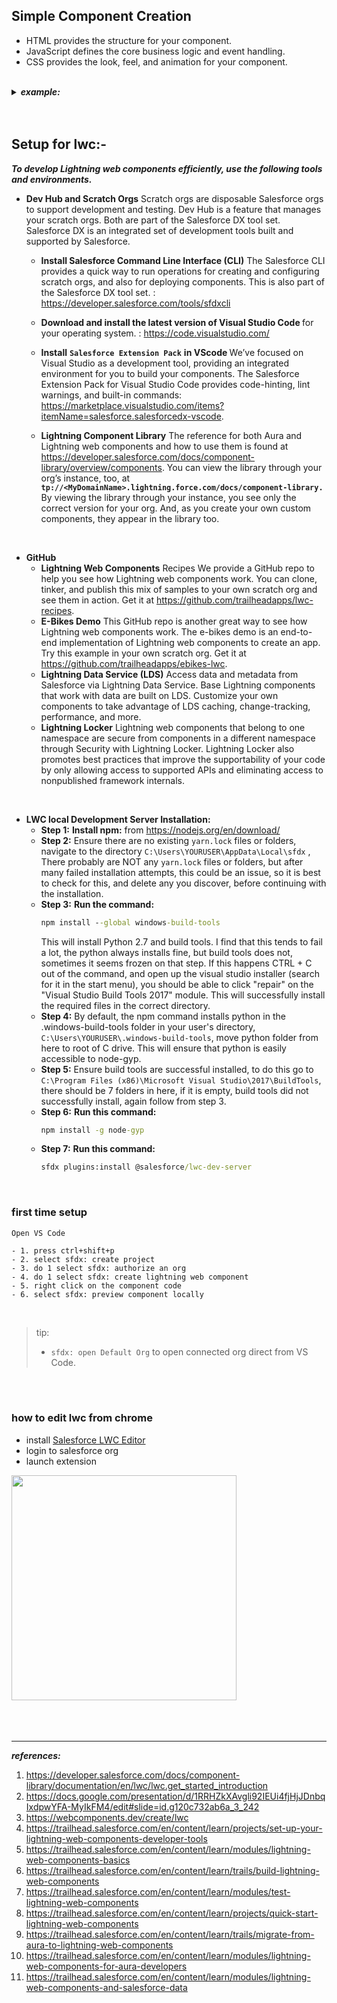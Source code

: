 ## Simple Component Creation
- HTML provides the structure for your component.
- JavaScript defines the core business logic and event handling.
- CSS provides the look, feel, and animation for your component.


<br/>

<details>
<summary> <b><em> example:</em></b></summary>
<p>

---

### html
```html
<template>
    <lightning-card title="HelloWorld">
        <div class="slds-m-around_medium">
            <p>Hello, {greeting}!</p>
            <lightning-input label="Name" value={greeting} onchange={changeHandler}></lightning-input>
        </div>
    </lightning-card>
</template>
```


### js
```
import { LightningElement,track } from 'lwc';

export default class HelloWorld extends LightningElement {

    @track greeting = 'World';
    changeHandler(event){
        this.greeting = event.target.value;
    }

}
```


### xml
```
<?xml version="1.0" encoding="UTF-8"?>
<LightningComponentBundle xmlns="http://soap.sforce.com/2006/04/metadata">
    <apiVersion>55.0</apiVersion>
    <isExposed>true</isExposed>
    <masterLabel>Hello World</masterLabel>
    <targets>
        <target>lightning__RecordPage</target>
        <target>lightning__AppPage</target>
        <target>lightning__HomePage</target>
        <target>lightningCommunity__Page</target>
        <target>lightningCommunity__Default</target>
    </targets>
</LightningComponentBundle>
```


### css
```
input {
   color: blue;
}
```

---

</p>
</details>


<br/>


<br/>



## Setup for lwc:-
***To develop Lightning web components efficiently, use the following tools and environments.***

- <b>Dev Hub and Scratch Orgs</b> Scratch orgs are disposable Salesforce orgs to support development and testing. Dev Hub is a feature that manages your scratch orgs. Both are part of the Salesforce DX tool set. Salesforce DX is an integrated set of development tools built and supported by Salesforce.

  - <b>Install Salesforce Command Line Interface (CLI)</b> The Salesforce CLI provides a quick way to run operations for creating and configuring scratch orgs, and also for deploying components. This is also part of the Salesforce DX tool set. : https://developer.salesforce.com/tools/sfdxcli

  - <b> Download and install the latest version of Visual Studio Code </b> for your operating system. : https://code.visualstudio.com/

  - <b>Install</b> **``Salesforce Extension Pack``** <b> in VScode </b> We’ve focused on Visual Studio as a development tool, providing an integrated environment for you to build your components. The Salesforce Extension Pack for Visual Studio Code provides code-hinting, lint warnings, and built-in commands: https://marketplace.visualstudio.com/items?itemName=salesforce.salesforcedx-vscode.

  - <b>Lightning Component Library</b> The reference for both Aura and Lightning web components and how to use them is found at https://developer.salesforce.com/docs/component-library/overview/components. You can view the library through your org’s instance, too, at <b>``tp://<MyDomainName>.lightning.force.com/docs/component-library.``</b> By viewing the library through your instance, you see only the correct version for your org. And, as you create your own custom components, they appear in the library too.
    

<br/>


- <b>GitHub</b> 
  - <b>Lightning Web Components</b> Recipes We provide a GitHub repo to help you see how Lightning web components work. You can clone, tinker, and publish this mix of samples to your own scratch org and see them in action. Get it at https://github.com/trailheadapps/lwc-recipes.
  - <b>E-Bikes Demo</b> This GitHub repo is another great way to see how Lightning web components work. The e-bikes demo is an end-to-end implementation of Lightning web components to create an app. Try this example in your own scratch org. Get it at https://github.com/trailheadapps/ebikes-lwc.
  - <b>Lightning Data Service (LDS)</b> Access data and metadata from Salesforce via Lightning Data Service. Base Lightning components that work with data are built on LDS. Customize your own components to take advantage of LDS caching, change-tracking, performance, and more.
  - <b>Lightning Locker</b> Lightning web components that belong to one namespace are secure from components in a different namespace through Security with Lightning Locker. Lightning Locker also promotes best practices that improve the supportability of your code by only allowing access to supported APIs and eliminating access to nonpublished framework internals.



<br/>


- <b>LWC local Development Server Installation:</b>
    - **Step 1:** 
      <b>Install npm:</b> from https://nodejs.org/en/download/
    - **Step 2:** 
      Ensure there are no existing ``yarn.lock`` files or folders, navigate to the directory ``C:\Users\YOURUSER\AppData\Local\sfdx`` , There probably are NOT any ``yarn.lock`` files or folders, but after many failed installation attempts, this could be an issue, so it is best to check for this, and delete any you discover, before continuing with the installation.
    - **Step 3:** 
      <b>Run the command:</b> 
      ```cmd
      npm install --global windows-build-tools
      ```
      This will install Python 2.7 and build tools. I find that this tends to fail a lot, the python always installs fine, but build tools does not, sometimes it seems frozen on that step. If this happens CTRL + C out of the command, and open up the visual studio installer (search for it in the start menu), you should be able to click "repair" on the "Visual Studio Build Tools 2017" module. This will successfully install the required files in the correct directory.
    - **Step 4:** 
      By default, the npm command installs python in the .windows-build-tools folder in your user's directory, ``C:\Users\YOURUSER\.windows-build-tools``, move python folder from here to root of C drive. This will ensure that python is easily accessible to node-gyp.
    - **Step 5:** 
      Ensure build tools are successful installed, to do this go to ``C:\Program Files (x86)\Microsoft Visual Studio\2017\BuildTools``, there should be 7 folders in here, if it is empty, build tools did not successfully install, again follow from step 3.
    - **Step 6:** 
      <b>Run this command:</b> 
      ```cmd
      npm install -g node-gyp
      ```
    - **Step 7:** 
      <b>Run this command:</b> 
      ```cmd
      sfdx plugins:install @salesforce/lwc-dev-server
      ```
      

<br/>
      
### first time setup
``
    Open VS Code
``

    - 1. press ctrl+shift+p
    - 2. select sfdx: create project
    - 3. do 1 select sfdx: authorize an org
    - 4. do 1 select sfdx: create lightning web component
    - 5. right click on the component code
    - 6. select sfdx: preview component locally 


<br/>


> tip: 
> - ``sfdx: open Default Org`` to open connected org direct from VS Code.


<br/>

<br/>


### how to edit lwc from chrome
- install [Salesforce LWC Editor](https://chrome.google.com/webstore/detail/salesforce-lwc-editor/ehkpneicmpbdejpoancidgkejlkahjgo)
- login to salesforce org
- launch extension 

<img src="https://user-images.githubusercontent.com/63545175/197392338-5100b6df-bc0a-481a-9cf7-d9f07dfa2cf0.png" width="360px">



<br/>


<br/>


<br/>


<br/>



---
***references:***

1. https://developer.salesforce.com/docs/component-library/documentation/en/lwc/lwc.get_started_introduction
2. https://docs.google.com/presentation/d/1RRHZkXAvgli92IEUi4fjHjJDnbqIxdpwYFA-MyIkFM4/edit#slide=id.g120c732ab6a_3_242
3. https://webcomponents.dev/create/lwc
4. https://trailhead.salesforce.com/en/content/learn/projects/set-up-your-lightning-web-components-developer-tools
5. https://trailhead.salesforce.com/en/content/learn/modules/lightning-web-components-basics
6. https://trailhead.salesforce.com/en/content/learn/trails/build-lightning-web-components
7. https://trailhead.salesforce.com/en/content/learn/modules/test-lightning-web-components
8. https://trailhead.salesforce.com/en/content/learn/projects/quick-start-lightning-web-components
9. https://trailhead.salesforce.com/en/content/learn/trails/migrate-from-aura-to-lightning-web-components
10. https://trailhead.salesforce.com/en/content/learn/modules/lightning-web-components-for-aura-developers
11. https://trailhead.salesforce.com/en/content/learn/modules/lightning-web-components-and-salesforce-data
